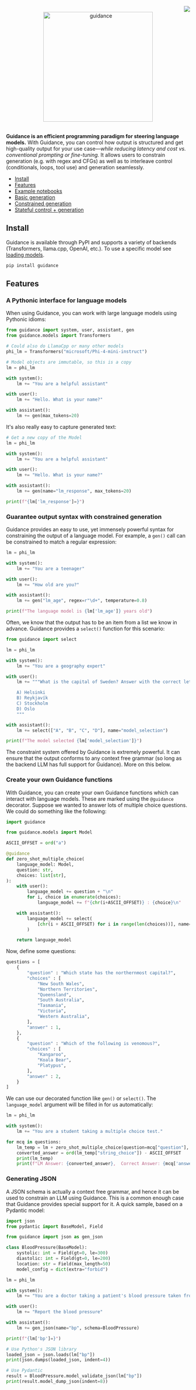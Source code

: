 <div align="right"><a href="https://guidance.readthedocs.org"><img src="https://readthedocs.org/projects/guidance/badge/?version=latest&style=flat" /></a></div>
<div align="center"><picture>
  <source media="(prefers-color-scheme: dark)" srcset="docs/figures/guidance_logo_blue_dark.svg">
  <img alt="guidance" src="docs/figures/guidance_logo_blue.svg" width=300">
</picture></div>
<br/>

**Guidance is an efficient programming paradigm for steering language models.** With Guidance, you can control how output is structured and get high-quality output for your use case—*while reducing latency and cost vs. conventional prompting or fine-tuning.* It allows users to constrain generation (e.g. with regex and CFGs) as well as to interleave control (conditionals, loops, tool use) and generation seamlessly.

   * [Install](#install)
   * [Features](#features)
   * [Example notebooks](#example-notebooks)
   * [Basic generation](#basic-generation)
   * [Constrained generation](#constrained-generation)
   * [Stateful control + generation](#stateful-control--generation)


## Install
Guidance is available through PyPI and supports a variety of backends (Transformers, llama.cpp, OpenAI, etc.). To use a specific model see [loading models](#loading-models).
```bash
pip install guidance
```

<!-- For a detailed walkthrough of using Guidance on hosted Phi models, check the [Azure AI specific loading instructions.](#azure-ai) and the [Phi-3 + Guidance cookbook](https://github.com/microsoft/Phi-3CookBook/blob/main/code/01.Introduce/guidance.ipynb). -->

<!-- <a href="https://www.youtube.com/watch?v=9oXjP5IIMzQ"  aria-label="Watch demo"><img alt="Watch demo" src="docs/figures/watch_demo_button.png" width="120"></a> <a href="#get-started" aria-label="Get started"><img alt="Watch demo" src="docs/figures/get_started_button.png" width="120"></a> -->

## Features

### A Pythonic interface for language models

When using Guidance, you can work with large language models using Pythonic idioms:

```python
from guidance import system, user, assistant, gen
from guidance.models import Transformers

# Could also do LlamaCpp or many other models
phi_lm = Transformers("microsoft/Phi-4-mini-instruct")

# Model objects are immutable, so this is a copy
lm = phi_lm

with system():
    lm += "You are a helpful assistant"

with user():
    lm += "Hello. What is your name?"

with assistant():
    lm += gen(max_tokens=20)
```

It's also really easy to capture generated text:

```python
# Get a new copy of the Model
lm = phi_lm

with system():
    lm += "You are a helpful assistant"

with user():
    lm += "Hello. What is your name?"

with assistant():
    lm += gen(name="lm_response", max_tokens=20)

print(f"{lm['lm_response']=}")
```

### Guarantee output syntax with constrained generation

Guidance provides an easy to use, yet immensely powerful syntax for constraining the output of a language model.
For example, a `gen()` call can be constrained to match a regular expression:

```python
lm = phi_lm

with system():
    lm += "You are a teenager"

with user():
    lm += "How old are you?"

with assistant():
    lm += gen("lm_age", regex=r"\d+", temperature=0.8)

print(f"The language model is {lm['lm_age']} years old")
```

Often, we know that the output has to be an item from a list we know in advance.
Guidance provides a `select()` function for this scenario:

```python
from guidance import select

lm = phi_lm

with system():
    lm += "You are a geography expert"

with user():
    lm += """What is the capital of Sweden? Answer with the correct letter.

    A) Helsinki
    B) Reykjavík 
    C) Stockholm
    D) Oslo
    """

with assistant():
    lm += select(["A", "B", "C", "D"], name="model_selection")

print(f"The model selected {lm['model_selection']}")
```

The constraint system offered by Guidance is extremely powerful.
It can ensure that the output conforms to any context free grammar (so long as the backend LLM has full support for Guidance).
More on this below.

### Create your own Guidance functions

With Guidance, you can create your own Guidance functions which can interact with language models.
These are marked using the `@guidance` decorator.
Suppose we wanted to answer lots of multiple choice questions.
We could do something like the following:

```python
import guidance

from guidance.models import Model

ASCII_OFFSET = ord("a")

@guidance
def zero_shot_multiple_choice(
    language_model: Model,
    question: str,
    choices: list[str],
):
    with user():
        language_model += question + "\n"
        for i, choice in enumerate(choices):
            language_model += f"{chr(i+ASCII_OFFSET)} : {choice}\n"

    with assistant():
        language_model += select(
            [chr(i + ASCII_OFFSET) for i in range(len(choices))], name="string_choice"
        )

    return language_model
```
Now, define some questions:
```python
questions = [
    {
        "question" : "Which state has the northernmost capital?",
        "choices" : [
            "New South Wales",
            "Northern Territories",
            "Queensland",
            "South Australia",
            "Tasmania",
            "Victoria",
            "Western Australia",
        ],
        "answer" : 1,
    },
    {
        "question" : "Which of the following is venomous?",
        "choices" : [
            "Kangaroo",
            "Koala Bear",
            "Platypus",
        ],
        "answer" : 2,
    }
]
```
We can use our decorated function like `gen()` or `select()`.
The `language_model` argument will be filled in for us automatically:
```python
lm = phi_lm

with system():
    lm += "You are a student taking a multiple choice test."

for mcq in questions:
    lm_temp = lm + zero_shot_multiple_choice(question=mcq["question"], choices=mcq["choices"])
    converted_answer = ord(lm_temp["string_choice"]) - ASCII_OFFSET
    print(lm_temp)
    print(f"LM Answer: {converted_answer},  Correct Answer: {mcq['answer']}")
```

### Generating JSON

A JSON schema is actually a context free grammar, and hence it can be used to constrain an LLM using Guidance.
This is a common enough case that Guidance provides special support for it.
A quick sample, based on a Pydantic model:
```python
import json
from pydantic import BaseModel, Field

from guidance import json as gen_json

class BloodPressure(BaseModel):
    systolic: int = Field(gt=0, le=300)
    diastolic: int = Field(gt=0, le=200)
    location: str = Field(max_length=50)
    model_config = dict(extra="forbid")

lm = phi_lm

with system():
    lm += "You are a doctor taking a patient's blood pressure taken from their arm"

with user():
    lm += "Report the blood pressure"

with assistant():
    lm += gen_json(name="bp", schema=BloodPressure)

print(f"{lm['bp']=}")

# Use Python's JSON library
loaded_json = json.loads(lm["bp"])
print(json.dumps(loaded_json, indent=4))

# Use Pydantic
result = BloodPressure.model_validate_json(lm["bp"])
print(result.model_dump_json(indent=8))
```